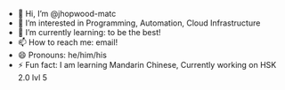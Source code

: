 - 👋 Hi, I’m @jhopwood-matc
- 👀 I’m interested in Programming, Automation, Cloud Infrastructure
- 🌱 I’m currently learning: to be the best!
- 📫 How to reach me: email!
- 😄 Pronouns: he/him/his
- ⚡ Fun fact: I am learning Mandarin Chinese, Currently working on HSK 2.0 lvl 5 

<!---
jhopwood-matc/jhopwood-matc is a ✨ special ✨ repository because its `README.md` (this file) appears on your GitHub profile.
You can click the Preview link to take a look at your changes.
--->
